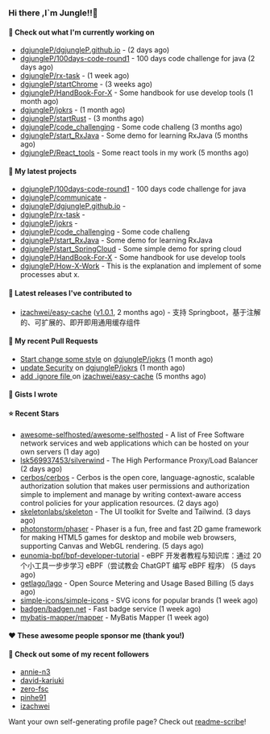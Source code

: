 ### Hi there ,I`m Jungle!!👋

#### 👷 Check out what I'm currently working on

- [dgjungleP/dgjungleP.github.io](https://github.com/dgjungleP/dgjungleP.github.io) -  (2 days ago)
- [dgjungleP/100days-code-round1](https://github.com/dgjungleP/100days-code-round1) - 100 days code challenge for java (2 days ago)
- [dgjungleP/rx-task](https://github.com/dgjungleP/rx-task) -  (1 week ago)
- [dgjungleP/startChrome](https://github.com/dgjungleP/startChrome) -  (3 weeks ago)
- [dgjungleP/HandBook-For-X](https://github.com/dgjungleP/HandBook-For-X) - Some handbook for use develop tools (1 month ago)
- [dgjungleP/jokrs](https://github.com/dgjungleP/jokrs) -  (1 month ago)
- [dgjungleP/startRust](https://github.com/dgjungleP/startRust) -  (3 months ago)
- [dgjungleP/code_challenging](https://github.com/dgjungleP/code_challenging) - Some code challeng (3 months ago)
- [dgjungleP/start_RxJava](https://github.com/dgjungleP/start_RxJava) - Some demo for learning RxJava (5 months ago)
- [dgjungleP/React_tools](https://github.com/dgjungleP/React_tools) - Some react tools in my work (5 months ago)

#### 🌱 My latest projects

- [dgjungleP/100days-code-round1](https://github.com/dgjungleP/100days-code-round1) - 100 days code challenge for java
- [dgjungleP/communicate](https://github.com/dgjungleP/communicate) - 
- [dgjungleP/dgjungleP.github.io](https://github.com/dgjungleP/dgjungleP.github.io) - 
- [dgjungleP/rx-task](https://github.com/dgjungleP/rx-task) - 
- [dgjungleP/jokrs](https://github.com/dgjungleP/jokrs) - 
- [dgjungleP/code_challenging](https://github.com/dgjungleP/code_challenging) - Some code challeng
- [dgjungleP/start_RxJava](https://github.com/dgjungleP/start_RxJava) - Some demo for learning RxJava
- [dgjungleP/start_SpringCloud](https://github.com/dgjungleP/start_SpringCloud) - Some simple demo for spring cloud 
- [dgjungleP/HandBook-For-X](https://github.com/dgjungleP/HandBook-For-X) - Some handbook for use develop tools
- [dgjungleP/How-X-Work](https://github.com/dgjungleP/How-X-Work) - This is the explanation and implement of some processes abut x.

#### 🔭 Latest releases I've contributed to

- [izachwei/easy-cache](https://github.com/izachwei/easy-cache) ([v1.0.1](https://github.com/izachwei/easy-cache/releases/tag/v1.0.1), 2 months ago) - 支持 Springboot，基于注解的、可扩展的、即开即用通用缓存组件

#### 🔨 My recent Pull Requests

- [Start change some style](https://github.com/dgjungleP/jokrs/pull/2) on [dgjungleP/jokrs](https://github.com/dgjungleP/jokrs) (1 month ago)
- [update Security](https://github.com/dgjungleP/jokrs/pull/1) on [dgjungleP/jokrs](https://github.com/dgjungleP/jokrs) (1 month ago)
- [add .ignore file ](https://github.com/izachwei/easy-cache/pull/2) on [izachwei/easy-cache](https://github.com/izachwei/easy-cache) (5 months ago)


#### 📓 Gists I wrote


#### ⭐ Recent Stars

- [awesome-selfhosted/awesome-selfhosted](https://github.com/awesome-selfhosted/awesome-selfhosted) - A list of Free Software network services and web applications which can be hosted on your own servers (1 day ago)
- [lsk569937453/silverwind](https://github.com/lsk569937453/silverwind) - The High Performance Proxy/Load Balancer (2 days ago)
- [cerbos/cerbos](https://github.com/cerbos/cerbos) - Cerbos is the open core, language-agnostic, scalable authorization solution that makes user permissions and authorization simple to implement and manage by writing context-aware access control policies for your application resources. (2 days ago)
- [skeletonlabs/skeleton](https://github.com/skeletonlabs/skeleton) - The UI toolkit for Svelte and Tailwind. (3 days ago)
- [photonstorm/phaser](https://github.com/photonstorm/phaser) - Phaser is a fun, free and fast 2D game framework for making HTML5 games for desktop and mobile web browsers, supporting Canvas and WebGL rendering. (5 days ago)
- [eunomia-bpf/bpf-developer-tutorial](https://github.com/eunomia-bpf/bpf-developer-tutorial) - eBPF 开发者教程与知识库：通过 20 个小工具一步步学习 eBPF（尝试教会 ChatGPT 编写 eBPF 程序） (5 days ago)
- [getlago/lago](https://github.com/getlago/lago) - Open Source Metering and Usage Based Billing (5 days ago)
- [simple-icons/simple-icons](https://github.com/simple-icons/simple-icons) - SVG icons for popular brands (1 week ago)
- [badgen/badgen.net](https://github.com/badgen/badgen.net) - Fast badge service (1 week ago)
- [mybatis-mapper/mapper](https://github.com/mybatis-mapper/mapper) - MyBatis Mapper (1 week ago)

#### ❤️ These awesome people sponsor me (thank you!)


#### 👯 Check out some of my recent followers

- [annie-n3](https://github.com/annie-n3)
- [david-kariuki](https://github.com/david-kariuki)
- [zero-fsc](https://github.com/zero-fsc)
- [pinhe91](https://github.com/pinhe91)
- [izachwei](https://github.com/izachwei)

Want your own self-generating profile page? Check out [readme-scribe](https://github.com/muesli/readme-scribe)!
